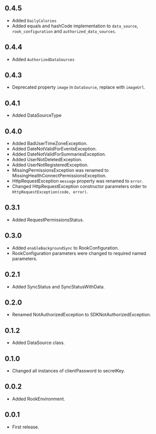 ## 0.4.5

* Added `DailyCalories`
* Added equals and hashCode implementation to `data_source`, `rook_configuration` and `authorized_data_sources`. 

## 0.4.4

* Added `AuthorizedDataSources`

## 0.4.3

* Deprecated property `image` in `DataSource`, replace with `imageUrl`.

## 0.4.1

* Added DataSourceType

## 0.4.0

* Added BadUserTimeZoneException.
* Added DateNotValidForEventsException.
* Added DateNotValidForSummariesException. 
* Added UserNotDeletedException.
* Added UserNotRegisteredException.
* MissingPermissionsException was renamed to MissingHealthConnectPermissionsException.
* HttpRequestException `message` property was renamed to `error`.
* Changed HttpRequestException constructor parameters order to `HttpRequestException(code, error)`.

## 0.3.1

* Added RequestPermissionsStatus.

## 0.3.0

* Added `enableBackgroundSync` to RookConfiguration.
* RookConfiguration parameters were changed to required named parameters.

## 0.2.1

* Added SyncStatus and SyncStatusWithData.

## 0.2.0

* Renamed NotAuthorizedException to SDKNotAuthorizedException.

## 0.1.2

* Added DataSource class.

## 0.1.0

* Changed all instances of clientPassword to secretKey.

## 0.0.2

* Added RookEnvironment.

## 0.0.1

* First release.
